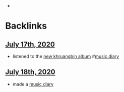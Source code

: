 - 

# Backlinks
## [July 17th, 2020](<July 17th, 2020.md>)
- listened to the [new khruangbin album](https://open.spotify.com/album/06814vxpRbL5CPMk1CTvOk?si=CW8RA6-yRrantwUVcK1OdA) #[music diary](<music diary.md>)

## [July 18th, 2020](<July 18th, 2020.md>)
- made a [music diary](<music diary.md>)

